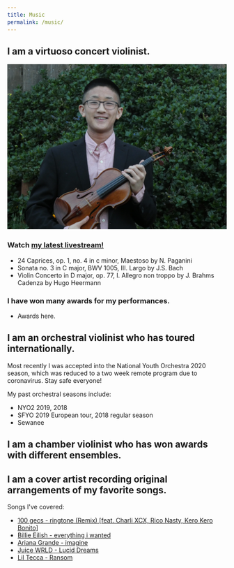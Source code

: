 ```yaml
---
title: Music
permalink: /music/
---
```

## I am a virtuoso concert violinist.

![alt text](/img/violin_notie.jpg)

### Watch [my latest livestream!](https://www.youtube.com/watch?v=qaCrC9cJCVk)
- 24 Caprices, op. 1, no. 4 in c minor, Maestoso by N. Paganini
- Sonata no. 3 in C major, BWV 1005, III. Largo by J.S. Bach
- Violin Concerto in D major, op. 77, I. Allegro non troppo by J. Brahms
Cadenza by Hugo Heermann

### I have won many awards for my performances.
- Awards here.

## I am an orchestral violinist who has toured internationally.
Most recently I was accepted into the National Youth Orchestra 2020 season, which was reduced to a two week remote program due to coronavirus. Stay safe everyone!

My past orchestral seasons include:
- NYO2 2019, 2018
- SFYO 2019 European tour, 2018 regular season
- Sewanee

## I am a chamber violinist who has won awards with different ensembles.

## I am a cover artist recording original arrangements of my favorite songs.
Songs I've covered:
- [100 gecs - ringtone (Remix) \[feat. Charli XCX, Rico Nasty, Kero Kero Bonito\]](https://www.youtube.com/watch?v=J23b-XWI4FI)
- [Billie Eilish - everything i wanted](https://www.youtube.com/watch?v=3X2xYvUaSKU)
- [Ariana Grande - imagine](https://www.youtube.com/watch?v=8ylgJzzV7JE)
- [Juice WRLD - Lucid Dreams](https://www.youtube.com/watch?v=_RK_xT4cf90)
- [Lil Tecca - Ransom](https://www.youtube.com/watch?v=Z-RdAkUWAms)

